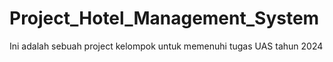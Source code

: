 # Project_Hotel_Management_System
Ini adalah sebuah project kelompok untuk memenuhi tugas UAS tahun 2024
